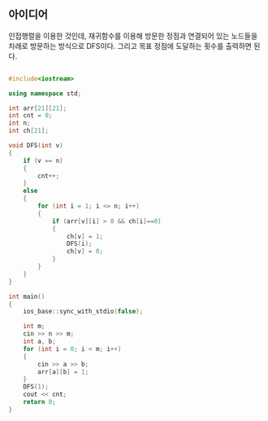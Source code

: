 ## 아이디어 
인접행렬을 이용한 것인데, 재귀함수를 이용해 방문한 정점과 연결되어 있는 노드들을 차례로 방문하는
방식으로 DFS이다. 그리고 목표 정점에 도달하는 횟수를 출력하면 된다.


```cpp

#include<iostream>

using namespace std;

int arr[21][21];
int cnt = 0;
int n;
int ch[21];

void DFS(int v)
{
	if (v == n)
	{
		cnt++;
	}
	else
	{
		for (int i = 1; i <= n; i++)
		{
			if (arr[v][i] > 0 && ch[i]==0)
			{
				ch[v] = 1;
				DFS(i);
				ch[v] = 0;
			}
		}
	}
}

int main()
{
	ios_base::sync_with_stdio(false);

	int m;
	cin >> n >> m;
	int a, b;
	for (int i = 0; i < m; i++)
	{
		cin >> a >> b;
		arr[a][b] = 1;
	}
	DFS(1);
	cout << cnt;
	return 0;
}

```